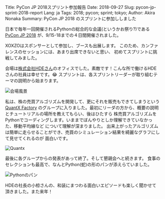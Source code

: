 Title: PyCon JP 2018スプリント参加報告
Date: 2018-09-27
Slug: pycon-jp-sprint-2018-report
Lang: ja
Tags: 2018; pycon; sprint; tokyo; 
Author: Akira Nonaka
Summary: PyCon JP 2018 のスプリントに参加ししました

日本で毎年一回開催されるPythonの総合的な会議(というかお祭り?)である[PyCon JP 2018](https://pycon.jp/2018/)
が、9/15-18までの４日間開催されました。

XOXZOはスポンサーとして参加し、ブースも出展します。
このため、カンファレンスのセッションには、あまり出席できないと思い、
初めてスプリントに挑戦してみました。

会場は[株式会社HDEさん](https://www.hde.co.jp)のオフィスでした。素敵です！こんな所で働けるHDEさんの社員は幸せです。😂
スプリントは、各スプリントリーダーが取り組むテーマの説明から始まります。

![会場風景]({filename}/images/pycon-jp-sprint-2018/pycon-jp-sprint-2018.jpg)

私は、株の売買アルゴリズムを開発して、更にそれを販売もできてしまうという[QuantX Factory](https://factory.quantx.io)
のグループに入りました。最初にリーダの方から、概要の説明とチュートリアルの場所を教えてもらい、後はひたすら
株売買アルゴリズムをPythonでコーディングします。いままでぼんやりとしか理解できていなかった、移動平均線など
について理解が深まりました。
出来上がったアルゴリズムは簡単に走らせることができ、売買のシミュレーション結果を綺麗なグラフにして見せてくれるのが
面白いです。

![Quantx]({filename}/images/pycon-jp-sprint-2018/quantx.png)

最後に各グループからの発表があって終了。そして懇親会へと続きます。
食事のセレクションも最高で、なんとPython(蛇)の形のパンが添えらていました。

![Pythonのパン]({filename}/images/pycon-jp-sprint-2018/python-bread.jpg)

HDEの社長の小椋さんの、和装にまつわる面白いエピソードも楽しく聞かせて頂きました。また来年！
